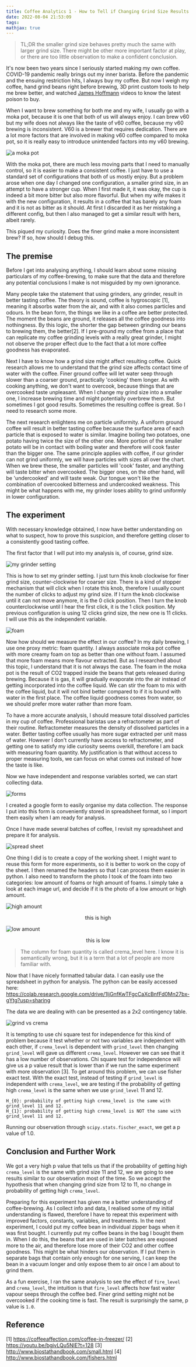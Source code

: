 ```yaml
---
title: Coffee Analytics 1 - How to Tell if Changing Grind Size Results in Better Brew
date: 2022-08-04 21:53:09
tags:
mathjax: true
---
```

 
 > TL;DR the smaller grind size behaves pretty much the same with larger grind size. There might be other more important factor at play, or there are too little observation to make a confident conclusion.

It's now been two years since I seriously started making my own coffee. COVID-19 pandemic really brings out my inner barista. Before the pandemic and the ensuing restriction hits, I always buy my coffee. But now I weigh my coffee, hand grind beans right before brewing, 3D print custom tools to help me brew better, and watched [James Hoffmann](https://www.youtube.com/channel/UCMb0O2CdPBNi-QqPk5T3gsQ) videos to know the latest poison to buy.
 
When I want to brew something for both me and my wife, I usually go with a moka pot, because it is one that both of us will always enjoy. I can brew v60 but my wife does not always like the taste of v60 coffee, because my v60 brewing is inconsistent. V60 is a brewer that requires dedication. There are a lot more factors that are involved in making v60 coffee compared to moka pot, so it is really easy to introduce unintended factors into my v60 brewing.
 
![a moka pot](https://drive.google.com/uc?export=view&id=1jvFRi9RrL2jQ9WPFh4QHgsN8fS3R1KBq)
 
With the moka pot, there are much less moving parts that I need to manually control, so it is easier to make a consistent coffee. I just have to use a standard set of configurations that both of us mostly enjoy. But a problem arose when one day I changed one configuration, a smaller grind size, in an attempt to have a stronger cup. When I first made it, it was okay, the cup is indeed a bit more bitter but also more flavorful. But when my wife makes it with the new configuration, it results in a coffee that has barely any foam and it is not as bitter as it should. At first I discarded it as her mistaking a different config, but then I also managed to get a similar result with hers, albeit rarely.
 
This piqued my curiosity. Does the finer grind make a more inconsistent brew? If so, how should I debug this.
 
<!-- more -->
 
## The premise
 
Before I get into analysing anything, I should learn about some missing particulars of my coffee-brewing, to make sure that the data and therefore any potential conclusions I make is not misguided by my own ignorance.
 
Many people take the statement that using grinders, any grinder, result in better tasting coffee. The theory is sound, coffee is hygroscopic [1], meaning it absorbs water from the air, and with it also comes particles and odours. In the bean form, the things we like in a coffee are better protected. The moment the beans are ground, it releases all the coffee goodness into nothingness. By this logic, the shorter the gap between grinding our beans to brewing them, the better[2]. If I pre-ground my coffee from a place that can replicate my coffee grinding levels with a really great grinder, I might not observe the proper effect due to the fact that a lot more coffee goodness has evaporated.
 
Next I have to know how a grind size might affect resulting coffee. Quick research allows me to understand that the grind size affects contact time of water with the coffee. Finer ground coffee will let water seep through slower than a coarser ground, practically 'cooking' them longer. As with cooking anything, we don't want to overcook, because things that are overcooked taste unpleasant. When I change my grind size into a smaller one, I increase brewing time and might potentially overbrew them. But sometimes I got good results. Sometimes the resulting coffee is great. So I need to research some more.
 
The next research enlightens me on particle uniformity. A uniform ground coffee will result in better tasting coffee because the surface area of each particle that is exposed to water is similar. Imagine boiling two potatoes, one potato having twice the size of the other one. More portion of the smaller potato will be in contact with boiling water and therefore will cook faster than the bigger one. The same principle applies with coffee, if our grinder can not grind uniformly, we will have particles with sizes all over the chart. When we brew these, the smaller particles will 'cook' faster, and anything will taste bitter when overcooked. The bigger ones, on the other hand, will be 'undercooked' and will taste weak. Our tongue won't like the combination of overcooked bitterness and undercooked weakness. This might be what happens with me, my grinder loses ability to grind uniformly in lower configuration.
 
## The experiment
 
With necessary knowledge obtained, I now have better understanding on what to suspect, how to prove this suspicion, and therefore getting closer to a consistently good tasting coffee.
 
The first factor that I will put into my analysis is, of course, grind size.
 
![my grinder setting](https://drive.google.com/uc?export=view&id=1ai2dU-VSN9RHlxlYR0CZDrXR6G6Xf4Ng)
 
This is how to set my grinder setting. I just turn this knob clockwise for finer grind size, counter-clockwise for coarser size. There is a kind of stopper mechanism that will click when I rotate this knob, therefore I usually count the number of clicks to adjust my grind size. If I turn the knob clockwise until it can not move anymore, it is the 0 click position. Then I turn the knob counterclockwise until I hear the first click, it is the 1 click position. My previous configuration is using 12 clicks grind size, the new one is 11 clicks. I will use this as the independent variable.
 
![foam](https://drive.google.com/uc?export=view&id=19U99HV3nJPLmHbszx-59o7cLavQdXLJj)
 
Now how should we measure the effect in our coffee? In my daily brewing, I use one proxy metric: foam quantity. I always associate moka pot coffee with more creamy foam on top as better than one without foam. I assumed that more foam means more flavour extracted. But as I researched about this topic, I understand that it is not always the case. The foam in the moka pot is the result of CO2 trapped inside the beans that gets released during brewing. Because it is gas, it will gradually evaporate into the air instead of getting incorporated into the coffee liquid. We can stir the foam to mix with the coffee liquid, but it will not bind better compared to if it is bound with water in the first place. The coffee liquid goodness comes from water, so we should prefer more water rather than more foam.
 
To have a more accurate analysis, I should measure total dissolved particles in my cup of coffee. Professional baristas use a refractometer as part of their routine. Refractometer measures the density of dissolved particles in a water. Better tasting coffee usually has more sugar extracted per unit mass of water. However I don't currently have access to refractometer, and getting one to satisfy my idle curiosity seems overkill, therefore I am back with measuring foam quantity. My justification is that without access to proper measuring tools, we can focus on what comes out instead of how the taste is like.
 
Now we have independent and response variables sorted, we can start collecting data.
 
![forms](https://drive.google.com/uc?export=view&id=1Hg-57AbqcmTc8KPm-PvDH44r2riILKH2)
 
I created a google form to easily organise my data collection. The response I put into this form is conveniently stored in spreadsheet format, so I import them easily when I am ready for analysis.
 
Once I have made several batches of coffee, I revisit my spreadsheet and prepare it for analysis.
 
![spread sheet](https://drive.google.com/uc?export=view&id=1MfTTDjhwr3h1jTtymwBSq5SR2IqksLS1)
 
One thing I did is to create a copy of the working sheet. I might want to reuse this form for more experiments, so it is better to work on the copy of the sheet. I then renamed the headers so that I can process them easier in python. I also need to transform the photo I took of the foam into two categories: low amount of foams or high amount of foams. I simply take a look at each image url, and decide if it is the photo of a low amount or high amount.
 
![high amount](https://drive.google.com/uc?export=view&id=1OlqX7isPUUKIGVruJ3fjjfzSjPztzOj3)
<center>this is high</center>
 
![low amount](https://drive.google.com/uc?export=view&id=1F3MsH5vTaWivFZ-1PiMY6R0d01IbOjKJ)
<center>this is low</center>
 
> The column for foam quantity is called crema_level here. I know it is semantically wrong, but it is a term that a lot of people are more familiar with.
 
Now that I have nicely formatted tabular data. I can easily use the spreadsheet in python for analysis. The python can be easily accessed here: https://colab.research.google.com/drive/1IjGnfKwTFgcCaXcBnfFd0Mn27bx-gYtg?usp=sharing
 
The data we are dealing with can be presented as a 2x2 contingency table.
 
![grind vs crema](https://drive.google.com/uc?export=view&id=1lG4-1Y-qnK154S7WGCihaZ4BqRvBNOY0)
 
It is tempting to use chi square test for independence for this kind of problem because it test whether or not two variables are independent with each other, if `crema_level` is dependent with `grind_level` then changing `grind_level` will gave us different `crema_level`. However we can see that it has a low number of observations. Chi square test for independence will give us a p value result that is lower than if we run the same experiment with more observation [3]. To get around this problem, we can use fisher exact test. With the exact test, instead of testing if `grind_level` is independent with `crema_level`, we are testing if the probability of getting high `crema_level` is the same when we use `grind_level` 11 and 12.

```
H_{0}: probability of getting high crema_level is the same with grind_level 11 and 12.
H_{1}: probability of getting high crema_level is NOT the same with grind_level 11 and 12.
```
 
Running our observation through `scipy.stats.fischer_exact`, we get a p value of 1.0.
 
## Conclusion and Further Work
 
We got a very high p value that tells us that if the probability of getting high `crema_level` is the same with grind size 11 and 12, we are going to see results similar to our observation most of the time. So we accept the hypothesis that when changing grind size from 12 to 11, no change in probability of getting high `crema_level`.
 
Preparing for this experiment has given me a better understanding of coffee-brewing. As I collect info and data, I realised some of my initial understanding is flawed, therefore I have to repeat this experiment with improved factors, constants, variables, and treatments. In the next experiment, I could put my coffee bean in individual zipper bags when it was first bought. I currently put my coffee beans in the bag I bought them in. When I do this, the beans that are used in later batches are exposed more to the air, and therefore lose more of their CO2 and other coffee goodness. This might be what hinders our observation.  If I put them in separate bags that contain only enough for one serving, I can keep the bean in a vacuum longer and only expose them to air once I am about to grind them.
 
As a fun exercise, I ran the same analysis to see the effect of `fire_level` and `crema_level`, the intuition is that `fire_level` affects how fast water vapour seeps through the coffee bed. Finer grind setting might not be overcooked if the cooking time is fast. The result is surprisingly the same, p value is `1.0`.
 
## Reference
 
[1] https://coffeeaffection.com/coffee-in-freezer/
[2] https://youtu.be/bgjvLQu5NlE?t=128
[3] http://www.biostathandbook.com/small.html
[4] http://www.biostathandbook.com/fishers.html

